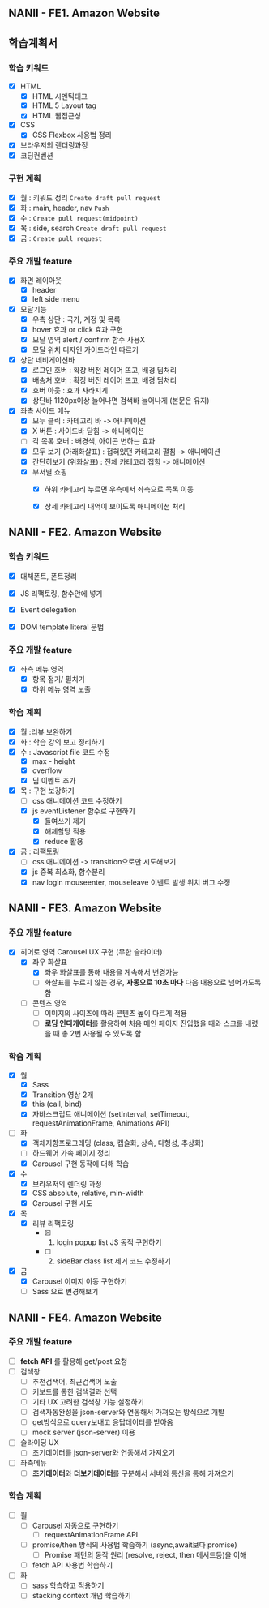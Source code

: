 ## NANII - FE1. Amazon Website

## 학습계획서

### 학습 키워드
- [x] HTML
  - [x] HTML 시멘틱태그
  - [x] HTML 5 Layout tag
  - [x] HTML 웹접근성
- [x] CSS
  - [x] CSS Flexbox 사용법 정리
- [x] 브라우저의 렌더링과정
- [x] 코딩컨벤션

### 구현 계획
- [x] 월 : 키워드 정리 `Create draft pull request`
- [x] 화 : main, header, nav `Push`
- [x] 수 : `Create pull request(midpoint)`
- [x] 목 : side, search `Create draft pull request`
- [x] 금 : `Create pull request`

### 주요 개발 feature
- [x] 화면 레이아웃
  - [x] header
  - [x] left side menu
- [x] 모달기능
  - [x] 우측 상단 : 국가, 계정 및 목록
  - [x] hover 효과 or click 효과 구현
  - [x] 모달 영역 alert / confirm 함수 사용X
  - [x] 모달 위치 디자인 가이드라인 따르기
- [x] 상단 네비게이션바
  - [x] 로그인 호버 : 확장 버전 레이어 뜨고, 배경 딤처리
  - [x] 배송처 호버 : 확장 버전 레이어 뜨고, 배경 딤처리
  - [x] 호버 아웃 : 효과 사라지게
  - [x] 상단바 1120px이상 늘어나면 검색바 늘어나게 (본문은 유지)
- [x] 좌측 사이드 메뉴
  - [x] 모두 클릭 : 카테고리 바 -> 애니메이션
  - [x] X 버튼 : 사이드바 닫힘 -> 애니메이션
  - [ ] 각 목록 호버 : 배경색, 아이콘 변하는 효과
  - [x] 모두 보기 (아래화살표) : 접혀있던 카테고리 펼침 -> 애니메이션
  - [x] 간단히보기 (위화살표) : 전체 카테고리 접힘 -> 애니메이션
  - [x] 부서별 쇼핑
    - [x] 하위 카테고리 누르면 우측에서 좌측으로 목록 이동
    - [x] 상세 카테고리 내역이 보이도록 애니메이션 처리


## NANII - FE2. Amazon Website

### 학습 키워드
- [x] 대체폰트, 폰트정리
- [x] JS 리팩토링, 함수안에 넣기
- [x] Event delegation
- [x] DOM template literal 문법


### 주요 개발 feature
- [x] 좌측 메뉴 영역
  - [x] 항목 접기/ 펼치기
  - [x] 하위 메뉴 영역 노출

### 학습 계획
- [x] 월 :리뷰 보완하기
- [x] 화 : 학습 강의 보고 정리하기
- [x] 수 : Javascript file 코드 수정
  - [x] max - height
  - [x] overflow
  - [x] 딤 이벤트 추가
- [x] 목 : 구현 보강하기
  - [ ] css 애니메이션 코드 수정하기
  - [x] js eventListener 함수로 구현하기
    - [x] 들여쓰기 제거
    - [x] 해체할당 적용
    - [x] reduce 활용
- [x] 금 : 리팩토링
  - [ ] css 애니메이션 -> transition으로만 시도해보기
  - [x] js 중복 최소화, 함수분리
  - [x] nav login mouseenter, mouseleave 이벤트 발생 위치 버그 수정

## NANII - FE3. Amazon Website
### 주요 개발 feature
- [x] 히어로 영역 Carousel UX 구현 (무한 슬라이더)
  - [x] 좌우 화살표
    - [x] 좌우 화살표를 통해 내용을 계속해서 변경가능
    - [ ] 화살표를 누르지 않는 경우, **자동으로 10초 마다** 다음 내용으로 넘어가도록 함
  - [ ] 콘텐츠 영역
    - [ ] 이미지의 사이즈에 따라 콘텐츠 높이 다르게 적용
    - [ ] **로딩 인디케이터**를 활용하여 처음 메인 페이지 진입했을 때와 스크롤 내렸을 때 총 2번 사용될 수 있도록 함
### 학습 계획
- [x] 월
  - [x] Sass
  - [x] Transition 영상 2개
  - [x] this (call, bind)
  - [x] 자바스크립트 애니메이션 (setInterval, setTimeout, requestAnimationFrame, Animations API)
- [ ] 화
  - [x] 객체지향프로그래밍 (class, 캡슐화, 상속, 다형성, 추상화)
  - [ ] 하드웨어 가속 페이지 정리
  - [x] Carousel 구현 동작에 대해 학습
- [x] 수
  - [x] 브라우저의 렌더링 과정
  - [x] CSS absolute, relative, min-width
  - [x] Carousel 구현 시도
- [x] 목
  - [x] 리뷰 리팩토링
    - [x] 1. login popup list JS 동적 구현하기
    - [ ] 2. sideBar class list 제거 코드 수정하기
- [x] 금
  - [x] Carousel 이미지 이동 구현하기
  - [ ] Sass 으로 변경해보기

## NANII - FE4. Amazon Website
### 주요 개발 feature
- [ ] **fetch API** 를 활용해 get/post 요청
- [ ] 검색창
  - [ ] 추천검색어, 최근검색어 노출
  - [ ] 키보드를 통한 검색결과 선택
  - [ ] 기타 UX 고려한 검색창 기능 설정하기
  - [ ] 검색자동완성을 json-server와 연동해서 가져오는 방식으로 개발
  - [ ] get방식으로 query보내고 응답데이터를 받아옴
  - [ ] mock server (json-server) 이용
- [ ] 슬라이딩 UX
  - [ ] 초기데이터를 json-server와 연동해서 가져오기
- [ ] 좌측메뉴
  - [ ] **초기데이터**와 **더보기데이터**를 구분해서 서버와 통신을 통해 가져오기

### 학습 계획
- [ ] 월
  - [ ] Carousel 자동으로 구현하기
    - [ ] requestAnimationFrame API
  - [ ] promise/then 방식의 사용법 학습하기 (async,await보다 promise)
    - [ ] Promise 패턴의 동작 원리 (resolve, reject, then 메서드등)을 이해
  - [ ] fetch API 사용법 학습하기
- [ ] 화
  - [ ] sass 학습하고 적용하기
  - [ ] stacking context 개념 학습하기